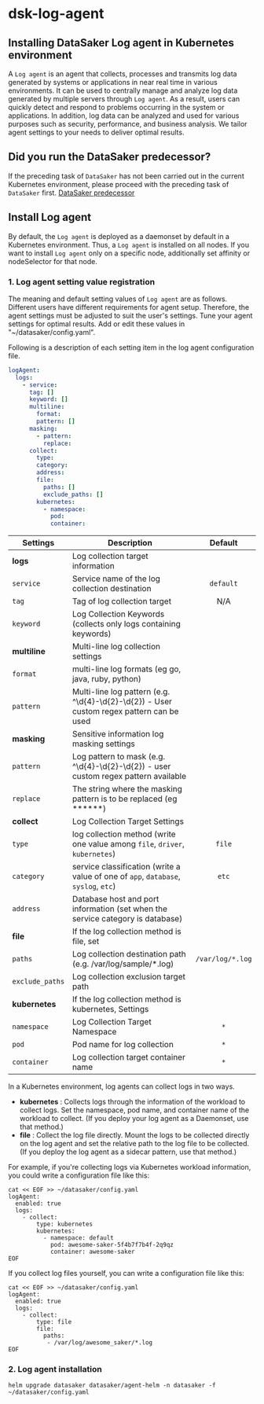 # dsk-log-agent

## Installing DataSaker Log agent in Kubernetes environment

A `Log agent` is an agent that collects, processes and transmits log data generated by systems or applications in near real time in various environments. It can be used to centrally manage and analyze log data generated by multiple servers through `Log agent`. As a result, users can quickly detect and respond to problems occurring in the system or applications. In addition, log data can be analyzed and used for various purposes such as security, performance, and business analysis. We tailor agent settings to your needs to deliver optimal results.

## Did you run the DataSaker predecessor?

If the preceding task of `DataSaker` has not been carried out in the current Kubernetes environment, please proceed with the preceding task of `DataSaker` first. [DataSaker predecessor](dsk-log-agent/en/$%7BPREPARATION\_MANUAL\_KR%7D/)

## Install Log agent

By default, the `Log agent` is deployed as a daemonset by default in a Kubernetes environment. Thus, a `Log agent` is installed on all nodes. If you want to install `Log agent` only on a specific node, additionally set affinity or nodeSelector for that node.

### 1. Log agent setting value registration

The meaning and default setting values ​​of `Log agent` are as follows. Different users have different requirements for agent setup. Therefore, the agent settings must be adjusted to suit the user's settings. Tune your agent settings for optimal results. Add or edit these values ​​in "\~/datasaker/config.yaml".

Following is a description of each setting item in the log agent configuration file.
```yaml
logAgent:
  logs:
    - service:
      tag: []
      keyword: []
      multiline:
        format:
        pattern: []
      masking:
        - pattern:
          replace:
      collect:
        type:
        category:
        address:
        file:
          paths: []
          exclude_paths: []
        kubernetes:
          - namespace:
            pod:
            container:
```
| **Settings** | **Description** | **Default** |
| ----------------------------------- | --------------------------------------------------------------------------------------- |:-----------------:|
| **logs** | Log collection target information | |
| `service` | Service name of the log collection destination | `default` |
| `tag` | Tag of log collection target | N/A |
| `keyword` | Log Collection Keywords (collects only logs containing keywords) | |
| **multiline** | Multi-line log collection settings | |
| `format` | multi-line log formats (eg go, java, ruby, python) | |
| `pattern` | Multi-line log pattern (e.g. ^\d{4}-\d{2}-\d{2}) - User custom regex pattern can be used | |
| **masking** | Sensitive information log masking settings | |
| `pattern` | Log pattern to mask (e.g. ^\d{4}-\d{2}-\d{2}) - user custom regex pattern available | |
| `replace` | The string where the masking pattern is to be replaced (eg ******) | |
| **collect** | Log Collection Target Settings | |
| `type` | log collection method (write one value among `file`, `driver`, `kubernetes`) | `file` |
| `category` | service classification (write a value of one of `app`, `database`, `syslog`, `etc`) | `etc` |
| `address` | Database host and port information (set when the service category is database) | |
| **file** | If the log collection method is file, set | |
| `paths` | Log collection destination path (e.g. /var/log/sample/*.log) | `/var/log/*.log` |
| `exclude_paths` | Log collection exclusion target path | |
| **kubernetes** | If the log collection method is kubernetes, Settings | |
| `namespace` | Log Collection Target Namespace | `*` |
| `pod` | Pod name for log collection | `*` |
| `container` | Log collection target container name | `*` |

In a Kubernetes environment, log agents can collect logs in two ways.

* **kubernetes** : Collects logs through the information of the workload to collect logs. Set the namespace, pod name, and container name of the workload to collect. (If you deploy your log agent as a Daemonset, use that method.)
* **file** : Collect the log file directly. Mount the logs to be collected directly on the log agent and set the relative path to the log file to be collected. (If you deploy the log agent as a sidecar pattern, use that method.)

For example, if you're collecting logs via Kubernetes workload information, you could write a configuration file like this:


```shell
cat << EOF >> ~/datasaker/config.yaml
logAgent:
  enabled: true
  logs:
    - collect:
        type: kubernetes
        kubernetes:
          - namespace: default
            pod: awesome-saker-5f4b7f7b4f-2q9qz
            container: awesome-saker
EOF
```
If you collect log files yourself, you can write a configuration file like this:
```shell
cat << EOF >> ~/datasaker/config.yaml
logAgent:
  enabled: true
  logs:
    - collect:
        type: file
        file:
          paths:
           - /var/log/awesome_saker/*.log
EOF
```
### 2. Log agent installation
```shell
helm upgrade datasaker datasaker/agent-helm -n datasaker -f ~/datasaker/config.yaml
```
